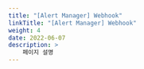 ```yaml
---
title: "[Alert Manager] Webhook"
linkTitle: "[Alert Manager] Webhook"
weight: 4
date: 2022-06-07
description: >
    페이지 설명
---
```


